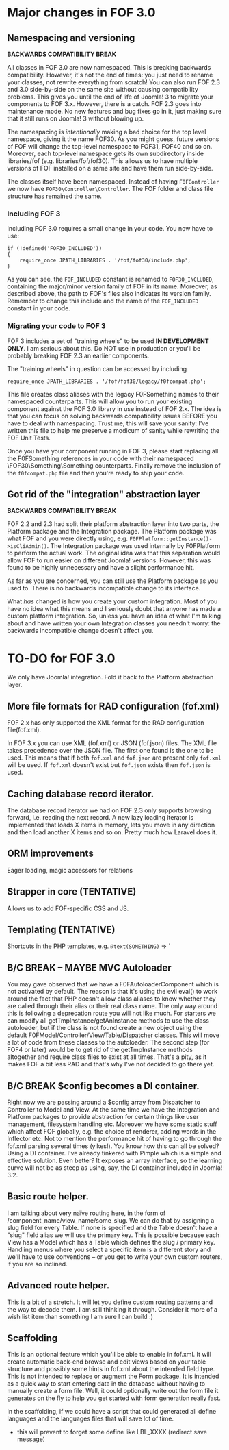 # Major changes in FOF 3.0

## Namespacing and versioning

**BACKWARDS COMPATIBILITY BREAK**

All classes in FOF 3.0 are now namespaced. This is breaking backwards compatibility. However, it's not the end of times: you just need to rename your classes, not rewrite everything from scratch! You can also run FOF 2.3 and 3.0 side-by-side on the same site without causing compatibility problems. This gives you until the end of life of Joomla! 3 to migrate your components to FOF 3.x. However, there is a catch. FOF 2.3 goes into maintenance mode. No new features and bug fixes go in it, just making sure that it still runs on Joomla! 3 without blowing up.

The namespacing is _intentionally_ making a bad choice for the top level namespace, giving it the name FOF30. As you might guess, future versions of FOF will change the top-level namespace to FOF31, FOF40 and so on. Moreover, each top-level namespace gets its own subdirectory inside libraries/fof (e.g. libraries/fof/fof30). This allows us to have multiple versions of FOF installed on a same site and have them run side-by-side.

The classes itself have been namespaced. Instead of having `F0FController` we now have `FOF30\Controller\Controller`. The FOF folder and class file structure has remained the same.

### Including FOF 3

Including FOF 3.0 requires a small change in your code. You now have to use:

	if (!defined('FOF30_INCLUDED'))
	{
		require_once JPATH_LIBRARIES . '/fof/fof30/include.php';
	}

As you can see, the `FOF_INCLUDED` constant is renamed to `FOF30_INCLUDED`, containing the major/minor version family of FOF in its name. Moreover, as described above, the path to FOF's files also indicates its version family. Remember to change this include and the name of the `FOF_INCLUDED` constant in your code.

### Migrating your code to FOF 3

FOF 3 includes a set of "training wheels" to be used **IN DEVELOPMENT ONLY**. I am serious about this. Do NOT use in production or you'll be probably breaking FOF 2.3 an earlier components.

The "training wheels" in question can be accessed by including
	
	require_once JPATH_LIBRARIES . '/fof/fof30/legacy/f0fcompat.php';
	
This file creates class aliases with the legacy F0FSomething names to their namespaced counterparts. This will allow you to run your existing component against the FOF 3.0 library in use instead of FOF 2.x. The idea is that you can focus on solving backwards compatibility issues BEFORE you have to deal with namespacing. Trust me, this will save your sanity: I've written this file to help me preserve a modicum of sanity while rewriting the FOF Unit Tests.

Once you have your component running in FOF 3, please start replacing all the F0FSomething references in your code with their namespaced \FOF30\Something\Something counterparts. Finally remove the inclusion of the `f0fcompat.php` file and then you're ready to ship your code.

## Got rid of the "integration" abstraction layer

**BACKWARDS COMPATIBILITY BREAK**

FOF 2.2 and 2.3 had split their platform abstraction layer into two parts, the Platform package and the Integration package. The Platform package was what FOF and you were directly using, e.g. `F0FPlatform::getInstance()->isCliAdmin()`. The Integration package was used internally by F0FPlatform to perform the actual work. The original idea was that this separation would allow FOF to run easier on different Joomla! versions. However, this was found to be highly unnecessary and have a slight performance hit.

As far as you are concerned, you can still use the Platform package as you used to. There is no backwards incompatible change to its interface.

What _has_ changed is how you create your custom integration. Most of you have no idea what this means and I seriously doubt that anyone has made a custom platform integration. So, unless you have an idea of what I'm talking about and have written your own Integration classes you needn't worry: the backwards incompatible change doesn't affect you.

# TO-DO for FOF 3.0

We only have Joomla! integration. Fold it back to the Platform abstraction layer.

## More file formats for RAD configuration (fof.xml)

FOF 2.x has only supported the XML format for the RAD configuration file(fof.xml).

In FOF 3.x you can use XML (fof.xml) or JSON (fof.json) files. The XML file takes precedence over the JSON file. The first one found is the one to be used. This means that if both `fof.xml` and `fof.json` are present only `fof.xml` will be used. If `fof.xml` doesn't exist but `fof.json` exists then `fof.json` is used.

## Caching database record iterator.

The database record iterator we had on FOF 2.3 only supports browsing forward, i.e. reading the next record. A new lazy loading iterator is implemented that loads X items in memory, lets you move in any direction and then load another X items and so on. Pretty much how Laravel does it.

## ORM improvements

Eager loading, magic accessors for relations

## Strapper in core (TENTATIVE)

Allows us to add FOF-specific CSS and JS.

## Templating (TENTATIVE)

Shortcuts in the PHP templates, e.g. `@text(SOMETHING)` => `<?php echo JText::_('SOMETHING') ?>

## **B/C BREAK – MAYBE** MVC Autoloader

You may gave observed that we have a F0FAutoloaderComponent which is not activated by default. The reason is that it's using the evil eval() to work around the fact that PHP doesn't allow class aliases to know whether they are called through their alias or their real class name. The only way around this is following a deprecation route you will not like much. For starters we can modify all getTmpInstance/getAnInstance methods to use the class autoloader, but if the class is not found create a new object using the default F0FModel/Controller/View/Table/Dispatcher classes. This will move a lot of code from these classes to the autoloader. The second step (for FOF4 or later) would be to get rid of the getTmpInstance methods altogether and require class files to exist at all times. That's a pity, as it makes FOF a bit less RAD and that's why I've not decided to go there yet.

## **B/C BREAK** $config becomes a DI container.

Right now we are passing around a $config array from Dispatcher to Controller to Model and View. At the same time we have the Integration and Platform packages to provide abstraction for certain things like user management, filesystem handling etc. Moreover we have some static stuff which affect FOF globally, e.g. the choice of renderer, adding words in the Inflector etc. Not to mention the performance hit of having to go through the fof.xml parsing several times (yikes!). You know how this can all be solved? Using a DI container. I've already tinkered with Pimple which is a simple and effective solution. Even better? It exposes an array interface, so the learning curve will not be as steep as using, say, the DI container included in Joomla! 3.2.

## Basic route helper.

I am talking about very naïve routing here, in the form of /component_name/view_name/some_slug. We can do that by assigning a slug field for every Table. If none is specified and the Table doesn't have a "slug" field alias we will use the primary key. This is possible because each View has a Model which has a Table which defines the slug / primary key. Handling menus where you select a specific item is a different story and we'll have to use conventions – or you get to write your own custom routers, if you are so inclined.

## Advanced route helper.

This is a bit of a stretch. It will let you define custom routing patterns and the way to decode them. I am still thinking it through. Consider it more of a wish list item than something I am sure I can build :)

## Scaffolding

This is an optional feature which you'll be able to enable in fof.xml. It will create automatic back-end browse and edit views based on your table structure and possibly some hints in fof.xml about the intended field type. This is not intended to replace or augment the Form package. It is intended as a quick way to start entering data in the database without having to manually create a form file. Well, it could optionally write out the form file it generates on the fly to help you get started with form generation really fast.

In the scaffolding, if we could have a script that could generated all define languages and the languages files that will save lot of time.
+ this will prevent to forget some define like LBL_XXXX (redirect save message)